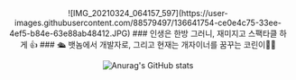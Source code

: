 
<div align ="center">
![IMG_20210324_064157_597](https://user-images.githubusercontent.com/88579497/136641754-ce0e4c75-33ee-4ef5-b84e-63e88ab48412.JPG)
### 인생은 한방 그러니, 재미지고 스팩타클 하게 👍
### 🛳 뱃놈에서 개발자로, 그리고 현재는 개자이너를 꿈꾸는 코린이🧑‍💻

![Anurag's GitHub stats](https://github-readme-stats.vercel.app/api?username=dkdkf77&show_icons=true&theme=radical)
</div> 
<!--
**dkdkf77/dkdkf77** is a ✨ _special_ ✨ repository because its `README.md` (this file) appears on your GitHub profile.

Here are some ideas to get you started:

- 🔭 I’m currently working on ...
- 🌱 I’m currently learning ...
- 👯 I’m looking to collaborate on ...
- 🤔 I’m looking for help with ...
- 💬 Ask me about ...
- 📫 How to reach me: ...
- 😄 Pronouns: ...
- ⚡ Fun fact: ...
-->
